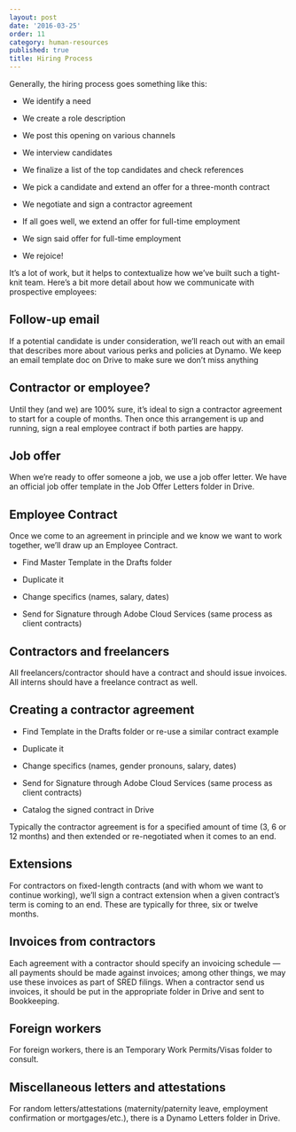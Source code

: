 ```yaml
---
layout: post
date: '2016-03-25'
order: 11
category: human-resources
published: true
title: Hiring Process
---
```

Generally, the hiring process goes something like this: 

<!-- more -->

* We identify a need

* We create a role description

* We post this opening on various channels

* We interview candidates

* We finalize a list of the top candidates and check references

* We pick a candidate and extend an offer for a three-month contract

* We negotiate and sign a contractor agreement

* If all goes well, we extend an offer for full-time employment

* We sign said offer for full-time employment

* We rejoice!

It’s a lot of work, but it helps to contextualize how we’ve built such a tight-knit team. Here’s a bit more detail about how we communicate with prospective employees:

## Follow-up email

If a potential candidate is under consideration, we’ll reach out with an email that describes more about various perks and policies at Dynamo. We keep an email template doc on Drive to make sure we don’t miss anything

## Contractor or employee?

Until they (and we) are 100% sure, it’s ideal to sign a contractor agreement to start for a couple of months. Then once this arrangement is up and running, sign a real employee contract if both parties are happy.

## Job offer

When we’re ready to offer someone a job, we use a job offer letter. We have an official job offer template in the Job Offer Letters folder in Drive.

## Employee Contract

Once we come to an agreement in principle and we know we want to work together, we’ll draw up an Employee Contract.

* Find Master Template in the Drafts folder

* Duplicate it

* Change specifics (names, salary, dates)

* Send for Signature through Adobe Cloud Services (same process as client contracts)

## Contractors and freelancers

All freelancers/contractor should have a contract and should issue invoices. All interns should have a freelance contract as well.

## Creating a contractor agreement

* Find Template in the Drafts folder or re-use a similar contract example

* Duplicate it

* Change specifics (names, gender pronouns, salary, dates)

* Send for Signature through Adobe Cloud Services (same process as client contracts)

* Catalog the signed contract in Drive

Typically the contractor agreement is for a specified amount of time (3, 6 or 12 months) and then extended or re-negotiated when it comes to an end.

## Extensions

For contractors on fixed-length contracts (and with whom we want to continue working), we’ll sign a contract extension when a given contract’s term is coming to an end. These are typically for three, six or twelve months.

## Invoices from contractors

Each agreement with a contractor should specify an invoicing schedule — all payments should be made against invoices; among other things, we may use these invoices as part of SRED filings. When a contractor send us invoices, it should be put in the appropriate folder in Drive and sent to Bookkeeping.

## Foreign workers

For foreign workers, there is an Temporary Work Permits/Visas folder to consult.

## Miscellaneous letters and attestations

For random letters/attestations (maternity/paternity leave, employment confirmation or mortgages/etc.), there is a Dynamo Letters folder in Drive.